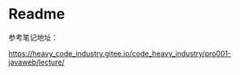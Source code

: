 # Readme

参考笔记地址：

https://heavy_code_industry.gitee.io/code_heavy_industry/pro001-javaweb/lecture/

